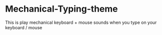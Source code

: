 # Mechanical-Typing-theme
This is play mechanical keyboard + mouse sounds when you type on your keyboard / mouse

